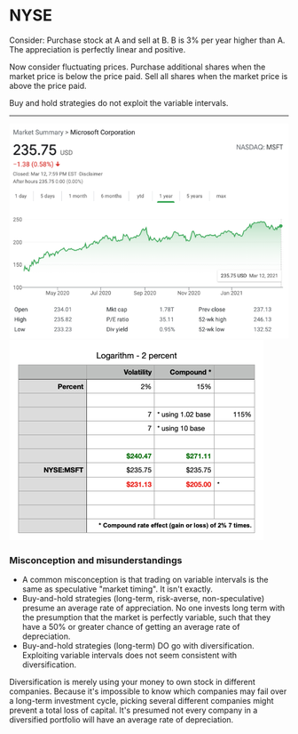 # NYSE

Consider: 
Purchase stock at A and sell at B. B is 3% per year higher than A. The appreciation is perfectly linear and positive.

Now consider fluctuating prices. Purchase additional shares when the market price is below the price paid. Sell all shares when the market price is above the price paid.

Buy and hold strategies do not exploit the variable intervals.

----

![NYSE:MSFT](https://github.com/wrightben/math/blob/master/NYSE/img/msft.png)
![2% Logarithm](https://github.com/wrightben/math/blob/master/NYSE/img/log.png)

### Misconception and misunderstandings

- A common misconception is that trading on variable intervals is the same as speculative "market timing". It isn't exactly.
- Buy-and-hold strategies (long-term, risk-averse, non-speculative) presume an average rate of appreciation. No one invests long term with the presumption that the market is perfectly variable, such that they have a 50% or greater chance of getting an average rate of depreciation.
- Buy-and-hold strategies (long-term) DO go with diversification. Exploiting variable intervals does not seem consistent with diversification.

Diversification is merely using your money to own stock in different companies. Because it's impossible to know which companies may fail over a long-term investment cycle, picking several different companies might prevent a total loss of capital. It's presumed not every company in a diversified portfolio will have an average rate of depreciation.